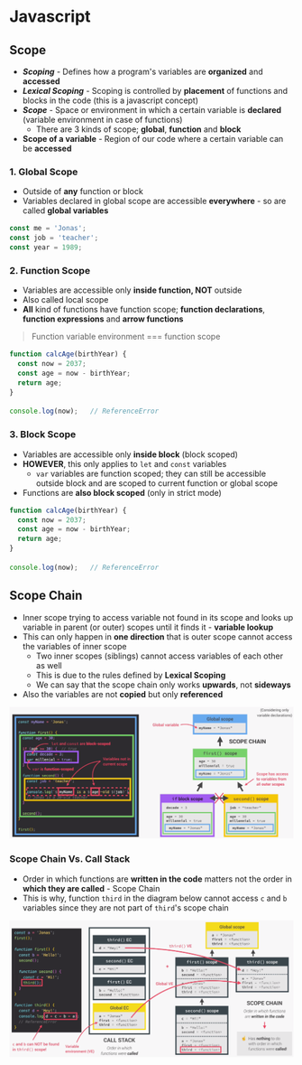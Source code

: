 # **Javascript**

## **Scope**

* ***Scoping*** - Defines how a program's variables are **organized** and **accessed**
* ***Lexical Scoping*** - Scoping is controlled by **placement** of functions and blocks in the code (this is a javascript concept)
* ***Scope*** - Space or environment in which a certain variable is **declared** (variable environment in case of functions)
  * There are 3 kinds of scope; **global**, **function** and **block**
* **Scope of a variable** - Region of our code where a certain variable can be **accessed**

### 1. **Global Scope**

* Outside of **any** function or block
* Variables declared in global scope are accessible **everywhere** - so are called **global variables**

```javascript
const me = 'Jonas';
const job = 'teacher';
const year = 1989;
```

### 2. **Function Scope**

* Variables are accessible only **inside function, NOT** outside
* Also called local scope
* **All** kind of functions have function scope; **function declarations**, **function expressions** and **arrow functions**

> Function variable environment === function scope

```javascript
function calcAge(birthYear) {
  const now = 2037;
  const age = now - birthYear;
  return age;
}

console.log(now);   // ReferenceError
```

### 3. **Block Scope**

* Variables are accessible only **inside block** (block scoped)
* **HOWEVER**, this only applies to `let` and `const` variables
  * `var` variables are function scoped; they can still be accessible outside block and are scoped to current function or global scope
* Functions are **also block scoped** (only in strict mode)

```javascript
function calcAge(birthYear) {
  const now = 2037;
  const age = now - birthYear;
  return age;
}

console.log(now);   // ReferenceError
```

## **Scope Chain**

* Inner scope trying to access variable not found in its scope and looks up variable in parent (or outer) scopes until it finds it - **variable lookup**
* This can only happen in **one direction** that is outer scope cannot access the variables of inner scope
  * Two inner scopes (siblings) cannot access variables of each other as well
  * This is due to the rules defined by **Lexical Scoping**
  * We can say that the scope chain only works **upwards**, not **sideways**
* Also the variables are not **copied** but only **referenced**


![Scope Chain](../images/scope-chain.png)

### **Scope Chain Vs. Call Stack**

* Order in which functions are **written in the code** matters not the order in **which they are called** - Scope Chain
* This is why, function `third` in the diagram below cannot access `c` and `b` variables since they are not part of `third`'s scope chain

![Scope Chain Vs. Call Stack](../images/scope-chain-vs-call-stack.png)